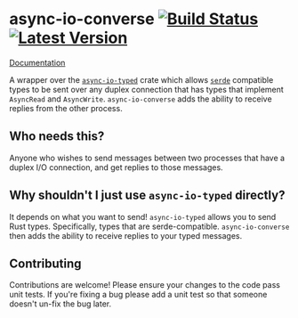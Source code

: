 # async-io-converse [![Build Status]][actions] [![Latest Version]][crates.io]

[Build Status]: https://img.shields.io/github/actions/workflow/status/Xaeroxe/async-io-converse/rust.yml?branch=main
[actions]: https://github.com/Xaeroxe/async-io-converse/actions?query=branch%3Amain
[Latest Version]: https://img.shields.io/crates/v/async-io-converse.svg
[crates.io]: https://crates.io/crates/async-io-converse

[Documentation](https://docs.rs/async-io-converse)

A wrapper over the [`async-io-typed`](https://github.com/Xaeroxe/async-io-typed) crate which allows
[`serde`](https://github.com/serde-rs/serde) compatible types to be sent over any duplex connection that has types that implement
`AsyncRead` and `AsyncWrite`. `async-io-converse` adds the ability to receive replies from the other process.

## Who needs this?

Anyone who wishes to send messages between two processes that have a duplex I/O connection, and get replies to those messages.

## Why shouldn't I just use `async-io-typed` directly?

It depends on what you want to send! `async-io-typed` allows you to send Rust types. Specifically, types that are serde-compatible.
`async-io-converse` then adds the ability to receive replies to your typed messages.

## Contributing

Contributions are welcome! Please ensure your changes to the code pass unit tests. If you're fixing a bug please
add a unit test so that someone doesn't un-fix the bug later.